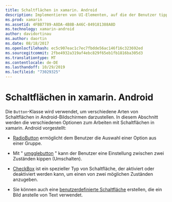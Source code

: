 ```yaml
---
title: Schaltflächen in xamarin. Android
description: Implementieren von UI-Elementen, auf die der Benutzer tippt, um eine Aktion auszuführen
ms.prod: xamarin
ms.assetid: 4FBB7789-A8DA-4B8B-A46C-849181388A8D
ms.technology: xamarin-android
author: davidortinau
ms.author: daortin
ms.date: 08/18/2017
ms.openlocfilehash: ec5c907eac1c7ec7fbdde56ac146f16c323692ed
ms.sourcegitcommit: 2fbe4932a319af4ebc829f65eb1fb1816ba305d3
ms.translationtype: MT
ms.contentlocale: de-DE
ms.lasthandoff: 10/29/2019
ms.locfileid: "73029325"
---
```

# <a name="buttons-in-xamarinandroid"></a>Schaltflächen in xamarin. Android

Die `Button`-Klasse wird verwendet, um verschiedene Arten von Schaltflächen in Android-Bildschirmen darzustellen. In diesem Abschnitt werden die verschiedenen Optionen zum Arbeiten mit Schaltflächen in xamarin. Android vorgestellt:

- [RadioButton](~/android/user-interface/controls/buttons/radio-button.md) ermöglicht dem Benutzer die Auswahl einer Option aus einer Gruppe.

- Mit " [umgglebutton](~/android/user-interface/controls/buttons/toggle-button.md) " kann der Benutzer eine Einstellung zwischen zwei Zuständen kippen (Umschalten).

- [CheckBox](~/android/user-interface/controls/buttons/check-box.md) ist ein spezieller Typ von Schaltfläche, der aktiviert oder deaktiviert werden kann, um einen von zwei möglichen Zuständen anzugeben.

- Sie können auch eine [benutzerdefinierte Schaltfläche](~/android/user-interface/controls/buttons/custom-button.md) erstellen, die ein Bild anstelle von Text verwendet.
